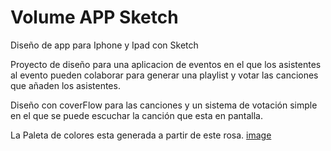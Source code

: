 # Volume APP Sketch
Diseño de app para Iphone y Ipad con Sketch

Proyecto de diseño para una aplicacion de eventos en el que los asistentes al evento pueden colaborar para generar una playlist y votar las canciones que añaden los asistentes.

Diseño con coverFlow para las canciones y un sistema de votación simple en el que se puede escuchar la canción que esta en pantalla.

La Paleta de colores esta generada a partir de este rosa.
[image]()

